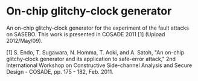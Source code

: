# On-chip glitchy-clock generator

An on-chip glitchy-clock generator for the experiment of the fault
attacks on SASEBO. This work is presented in COSADE 2011 [1] (Upload
2012/May/09).

[1] S. Endo, T. Sugawara, N. Homma, T. Aoki, and A. Satoh, "An on-chip
glitchy-clock generator and its application to safe-error attack," 2nd
International Workshop on Constructive Side-channel Analysis and
Secure Design - COSADE, pp. 175 - 182, Feb. 2011.
